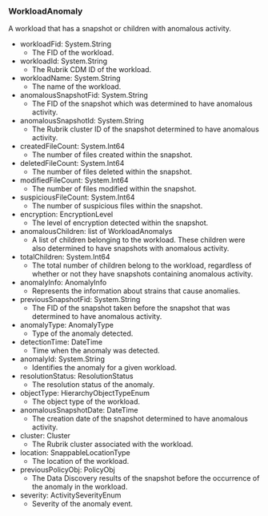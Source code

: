 ### WorkloadAnomaly
A workload that has a snapshot or children with anomalous activity.

- workloadFid: System.String
  - The FID of the workload.
- workloadId: System.String
  - The Rubrik CDM ID of the workload.
- workloadName: System.String
  - The name of the workload.
- anomalousSnapshotFid: System.String
  - The FID of the snapshot which was determined to have anomalous activity.
- anomalousSnapshotId: System.String
  - The Rubrik cluster ID of the snapshot determined to have anomalous activity.
- createdFileCount: System.Int64
  - The number of files created within the snapshot.
- deletedFileCount: System.Int64
  - The number of files deleted within the snapshot.
- modifiedFileCount: System.Int64
  - The number of files modified within the snapshot.
- suspiciousFileCount: System.Int64
  - The number of suspicious files within the snapshot.
- encryption: EncryptionLevel
  - The level of encryption detected within the snapshot.
- anomalousChildren: list of WorkloadAnomalys
  - A list of children belonging to the workload. These children were also
determined to have snapshots with anomalous activity.
- totalChildren: System.Int64
  - The total number of children belong to the workload, regardless
of whether or not they have snapshots containing anomalous activity.
- anomalyInfo: AnomalyInfo
  - Represents the information about strains that cause anomalies.
- previousSnapshotFid: System.String
  - The FID of the snapshot taken before the snapshot that was determined
to have anomalous activity.
- anomalyType: AnomalyType
  - Type of the anomaly detected.
- detectionTime: DateTime
  - Time when the anomaly was detected.
- anomalyId: System.String
  - Identifies the anomaly for a given workload.
- resolutionStatus: ResolutionStatus
  - The resolution status of the anomaly.
- objectType: HierarchyObjectTypeEnum
  - The object type of the workload.
- anomalousSnapshotDate: DateTime
  - The creation date of the snapshot determined to have anomalous activity.
- cluster: Cluster
  - The Rubrik cluster associated with the workload.
- location: SnappableLocationType
  - The location of the workload.
- previousPolicyObj: PolicyObj
  - The Data Discovery results of the snapshot before the occurrence of the anomaly in the workload.
- severity: ActivitySeverityEnum
  - Severity of the anomaly event.
